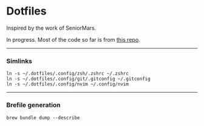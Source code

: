 # Dotfiles

Inspired by the work of SeniorMars.

In progress. Most of the code so far is from [this repo](https://github.com/nvim-lua/kickstart.nvim/tree/master).
___
### Simlinks
```
ln -s ~/.dotfiles/.config/zsh/.zshrc ~/.zshrc
ln -s ~/.dotfiles/.config/git/.gitconfig ~/.gitconfig
ln -s ~/.dotfiles/.config/nvim ~/.config/nvim
```
___
### Brefile generation
```
brew bundle dump --describe
```
